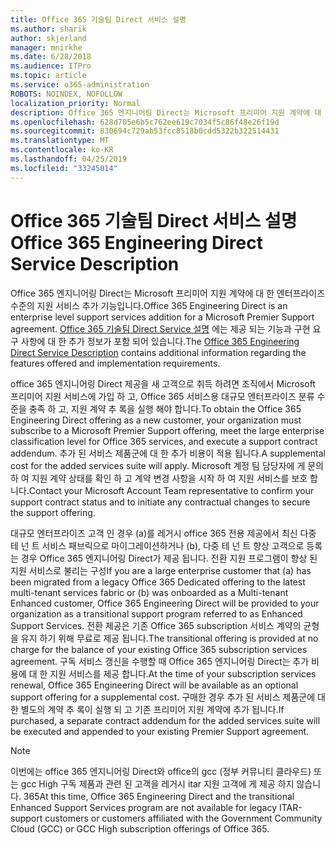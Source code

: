 ```yaml
---
title: Office 365 기술팀 Direct 서비스 설명
ms.author: sharik
author: skjerland
manager: mnirkhe
ms.date: 6/28/2018
ms.audience: ITPro
ms.topic: article
ms.service: o365-administration
ROBOTS: NOINDEX, NOFOLLOW
localization_priority: Normal
description: Office 365 엔지니어링 Direct는 Microsoft 프리미어 지원 계약에 대 한 엔터프라이즈 수준의 지원 서비스 추가 기능입니다. Office 365 기술팀 Direct Service 설명에는 제공 되는 기능과 구현 요구 사항에 대 한 추가 정보가 포함 되어 있습니다.
ms.openlocfilehash: 628d705e6b5c762ee619c7034f5c86f48e26f19d
ms.sourcegitcommit: 830694c729ab53fcc8518b0cdd5322b322514431
ms.translationtype: MT
ms.contentlocale: ko-KR
ms.lasthandoff: 04/25/2019
ms.locfileid: "33245014"
---
```

# <a name="office-365-engineering-direct-service-description"></a><span data-ttu-id="cd9f0-104">Office 365 기술팀 Direct 서비스 설명</span><span class="sxs-lookup"><span data-stu-id="cd9f0-104">Office 365 Engineering Direct Service Description</span></span>

<span data-ttu-id="cd9f0-105">Office 365 엔지니어링 Direct는 Microsoft 프리미어 지원 계약에 대 한 엔터프라이즈 수준의 지원 서비스 추가 기능입니다.</span><span class="sxs-lookup"><span data-stu-id="cd9f0-105">Office 365 Engineering Direct is an enterprise level support services addition for a Microsoft Premier Support agreement.</span></span> <span data-ttu-id="cd9f0-106">[Office 365 기술팀 Direct Service 설명](https://github.com/MicrosoftDocs/OfficeDocs-O365ServiceDescriptions/blob/master/Office%20365%20Engineering%20Direct%20-%20Svc%20Desc%20(25mar2019).pdf) 에는 제공 되는 기능과 구현 요구 사항에 대 한 추가 정보가 포함 되어 있습니다.</span><span class="sxs-lookup"><span data-stu-id="cd9f0-106">The [Office 365 Engineering Direct Service Description](https://github.com/MicrosoftDocs/OfficeDocs-O365ServiceDescriptions/blob/master/Office%20365%20Engineering%20Direct%20-%20Svc%20Desc%20(25mar2019).pdf) contains additional information regarding the features offered and implementation requirements.</span></span>

<span data-ttu-id="cd9f0-107">office 365 엔지니어링 Direct 제공을 새 고객으로 취득 하려면 조직에서 Microsoft 프리미어 지원 서비스에 가입 하 고, Office 365 서비스용 대규모 엔터프라이즈 분류 수준을 충족 하 고, 지원 계약 추 록을 실행 해야 합니다.</span><span class="sxs-lookup"><span data-stu-id="cd9f0-107">To obtain the Office 365 Engineering Direct offering as a new customer, your organization must subscribe to a Microsoft Premier Support offering, meet the large enterprise classification level for Office 365 services, and execute a support contract addendum.</span></span> <span data-ttu-id="cd9f0-108">추가 된 서비스 제품군에 대 한 추가 비용이 적용 됩니다.</span><span class="sxs-lookup"><span data-stu-id="cd9f0-108">A supplemental cost for the added services suite will apply.</span></span> <span data-ttu-id="cd9f0-109">Microsoft 계정 팀 담당자에 게 문의 하 여 지원 계약 상태를 확인 하 고 계약 변경 사항을 시작 하 여 지원 서비스를 보호 합니다.</span><span class="sxs-lookup"><span data-stu-id="cd9f0-109">Contact your Microsoft Account Team representative to confirm your support contract status and to initiate any contractual changes to secure the support offering.</span></span> 

<span data-ttu-id="cd9f0-110">대규모 엔터프라이즈 고객 인 경우 (a)를 레거시 office 365 전용 제공에서 최신 다중 테 넌 트 서비스 패브릭으로 마이그레이션하거나 (b), 다중 테 넌 트 향상 고객으로 등록는 경우 Office 365 엔지니어링 Direct가 제공 됩니다. 전환 지원 프로그램이 향상 된 지원 서비스로 불리는 구성</span><span class="sxs-lookup"><span data-stu-id="cd9f0-110">If you are a large enterprise customer that (a) has been migrated from a legacy Office 365 Dedicated offering to the latest multi-tenant services fabric or (b) was onboarded as a Multi-tenant Enhanced customer, Office 365 Engineering Direct will be provided to your organization as a transitional support program referred to as Enhanced Support Services.</span></span> <span data-ttu-id="cd9f0-111">전환 제공은 기존 Office 365 subscription 서비스 계약의 균형을 유지 하기 위해 무료로 제공 됩니다.</span><span class="sxs-lookup"><span data-stu-id="cd9f0-111">The transitional offering is provided at no charge for the balance of your existing Office 365 subscription services agreement.</span></span> <span data-ttu-id="cd9f0-112">구독 서비스 갱신을 수행할 때 Office 365 엔지니어링 Direct는 추가 비용에 대 한 지원 서비스를 제공 합니다.</span><span class="sxs-lookup"><span data-stu-id="cd9f0-112">At the time of your subscription services renewal, Office 365 Engineering Direct will be available as an optional support offering for a supplemental cost.</span></span> <span data-ttu-id="cd9f0-113">구매한 경우 추가 된 서비스 제품군에 대 한 별도의 계약 추 록이 실행 되 고 기존 프리미어 지원 계약에 추가 됩니다.</span><span class="sxs-lookup"><span data-stu-id="cd9f0-113">If purchased, a separate contract addendum for the added services suite will be executed and appended to your existing Premier Support agreement.</span></span>

> [!NOTE]
> <span data-ttu-id="cd9f0-114">이번에는 office 365 엔지니어링 Direct와 office의 gcc (정부 커뮤니티 클라우드) 또는 gcc High 구독 제품과 관련 된 고객을 레거시 itar 지원 고객에 게 제공 하지 않습니다. 365</span><span class="sxs-lookup"><span data-stu-id="cd9f0-114">At this time, Office 365 Engineering Direct and the transitional Enhanced Support Services program are not available for legacy ITAR-support customers or customers affiliated with the Government Community Cloud (GCC) or GCC High subscription offerings of Office 365.</span></span>
